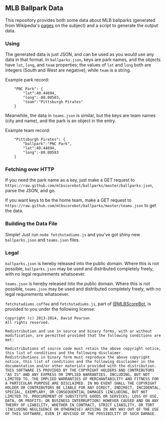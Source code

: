 ## MLB Ballpark Data ##

This repository provides both some data about MLB ballparks (generated from Wikipedia's [pages](http://en.wikipedia.org/wiki/List_of_Major_League_Baseball_stadiums) on the subject) and a script to generate the output data.

### Using ###

The generated data is just JSON, and can be used as you would use any data in that format. In `ballparks.json`, keys are park names, and the objects have `lat`, `long`, and `team` properties; the values of `lat` and `long` both are integers (South and West are negative), while `team` is a string.

Example park record:

		"PNC Park": {
			"lat":40.44694,
			"long":-80.00583,
			"team":"Pittsburgh Pirates"
		}

Meanwhile, the data in `teams.json` is similar, but the keys are team names (city and name), and the park is an object in the entry.

Example team record:

		"Pittsburgh Pirates": {
			"ballpark":"PNC Park",
			"lat":40.44694,
			"long":-80.00583
		}

### Fetching over HTTP ###

If you need the park name as a key, just make a GET request to `https://raw.github.com/mlbscorebot/ballparks/master/ballparks.json`, parse the JSON, and go.

If you want keys to be the home team, make a GET request to `https://raw.github.com/mlbscorebot/ballparks/master/teams.json` to get the data.

### Building the Data File ###

Simple! Just run `node fetchstadiums.js` and you've got shiny new `ballparks.json` and `teams.json` files.

### Legal ###

`ballparks.json` is hereby released into the public domain. Where this is not possible, `ballparks.json` may be used and distributed completely freely, with no legal requirements whatsoever.

`teams.json` is hereby released into the public domain. Where this is not possible, `teams.json` may be used and distributed completely freely, with no legal requirements whatsoever.

`fetchstadiums.coffee` and `fetchstadiums.js`, part of [@MLBScoreBot](https://twitter.com/mlbscorebot), is provided to you under the following license:

	Copyright (c) 2013-2014, David Pearson
	All rights reserved.

	Redistribution and use in source and binary forms, with or without modification, are permitted provided that the following conditions are met:

	Redistributions of source code must retain the above copyright notice, this list of conditions and the following disclaimer.
	Redistributions in binary form must reproduce the above copyright notice, this list of conditions and the following disclaimer in the documentation and/or other materials provided with the distribution.
	THIS SOFTWARE IS PROVIDED BY THE COPYRIGHT HOLDERS AND CONTRIBUTORS "AS IS" AND ANY EXPRESS OR IMPLIED WARRANTIES, INCLUDING, BUT NOT LIMITED TO, THE IMPLIED WARRANTIES OF MERCHANTABILITY AND FITNESS FOR A PARTICULAR PURPOSE ARE DISCLAIMED. IN NO EVENT SHALL THE COPYRIGHT HOLDER OR CONTRIBUTORS BE LIABLE FOR ANY DIRECT, INDIRECT, INCIDENTAL, SPECIAL, EXEMPLARY, OR CONSEQUENTIAL DAMAGES (INCLUDING, BUT NOT LIMITED TO, PROCUREMENT OF SUBSTITUTE GOODS OR SERVICES; LOSS OF USE, DATA, OR PROFITS; OR BUSINESS INTERRUPTION) HOWEVER CAUSED AND ON ANY THEORY OF LIABILITY, WHETHER IN CONTRACT, STRICT LIABILITY, OR TORT (INCLUDING NEGLIGENCE OR OTHERWISE) ARISING IN ANY WAY OUT OF THE USE OF THIS SOFTWARE, EVEN IF ADVISED OF THE POSSIBILITY OF SUCH DAMAGE.